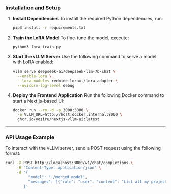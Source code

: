 ### Installation and Setup

1. **Install Dependencies**
   To install the required Python dependencies, run:
   ```bash
   pip3 install -r requirements.txt
   ```

2. **Train the LoRA Model**
   To fine-tune the model, execute:
   ```bash
   python3 lora_train.py
   ```

3. **Start the vLLM Server**
   Use the following command to serve a model with LoRA enabled:
   ```bash
   vllm serve deepseek-ai/deepseek-llm-7b-chat \
     --enable-lora \
     --lora-modules redmine-lora=./lora_adapter \
     --uvicorn-log-level debug
   ```

4. **Deploy the Frontend Application**
   Run the following Docker command to start a Next.js-based UI:
   ```bash
   docker run --rm -d -p 3000:3000 \
     -e VLLM_URL=http://host.docker.internal:8000 \
     ghcr.io/yoziru/nextjs-vllm-ui:latest
   ```

---

### API Usage Example

To interact with the vLLM server, send a POST request using the following format:
```bash
curl -X POST http://localhost:8000/v1/chat/completions \
     -H "Content-Type: application/json" \
     -d '{
          "model": "./merged_model",
          "messages": [{"role": "user", "content": "List all my projects"}]
        }'
```
